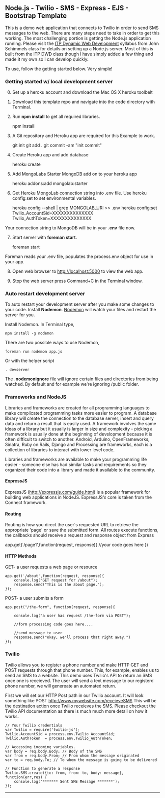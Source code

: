 ## Node.js - Twilio - SMS - Express - EJS - Bootstrap Template

This is a demo web application that connects to Twilio in order to send SMS messages to the web. There are many steps need to take in order to get this working.  The most challenging portion is getting the Node.js application running.  Please visit the <a href="http://itpwebclass.herokuapp.com/">ITP Dynamic Web Development</a> syllabus from John Schimmels class for details on setting up a Node.js server.  Most of this is built from the ITP DWD class though I have simply added a few thing and made it my own so I can develop quickly.  

To use, follow the getting started below.  Very simple!


### Getting started w/ local development server
0) Set up a heroku account and download the Mac OS X heroku toolbelt 

1) Download this template repo and navigate into the code directory with Terminal.

2) Run **npm install** to get all required libraries.

	npm install

3) A Git repository and Heroku app are required for this Example to work. 

	git init
	git add .
	git commit -am "init commit"


4) Create Heroku app and add database

	heroku create

5) Add MongoLabs Starter MongoDB add on to your heroku app

	heroku addons:add mongolab:starter

6) Get Heroku MongoLab connection string into .env file.  Use heroku config:set to set environmental variables.

	heroku config --shell | grep MONGOLAB_URI >> .env
	heroku config:set Twilio_AccountSid=XXXXXXXXXXXXXX Twilio_AuthToken=XXXXXXXXXXXXXX

Your connection string to MongoDB will be in your **.env** file now.

7) Start server with **foreman start**.

	foreman start

Foreman reads your .env file, populates the process.env object for use in your app.

8) Open web browser to <http://localhost:5000> to view the web app.

9) Stop the web server press Command+C in the Terminal window.

### Auto restart development server

To auto restart your development server after you make some changes to your code. Install **Nodemon**. [Nodemon](https://github.com/remy/nodemon) will watch your files and restart the server for you.

Install Nodemon. In Terminal type,

	npm install -g nodemon

There are two possible ways to use Nodemon,

	foreman run nodemon app.js

Or with the helper script

	. devserver

The **.nodemonignore** file will ignore certain files and directories from being watched. By default and for example we're ignoring /public folder.


### Frameworks and NodeJS

Libraries and frameworks are created for all programming languages to make complicated programming tasks more easier to program. A database library will create the connection to the database server, insert and query data and return a result that is easily used. A framework involves the same ideas of a library but it usually is larger in size and complexity - picking a framework is usually done at the beginning of development because it is often difficult to switch to another. Android, Arduino, OpenFrameworks, Sinatra, Ruby on Rails, Django and Processing are frameworks, each is a collection of libraries to interact with lower level code.

Libraries and frameworks are available to make your programming life easier - someone else has had similar tasks and requirements so they organized their code into a library and made it available to the community.

#### ExpressJS

ExpressJS (http://expressjs.com/guide.html) is a popular framework for building web applications in NodeJS. ExpressJS's core is taken from the Connect framework.

#### Routing

Routing is how you direct the user's requested URL to retrieve the appropriate 'page' or save the submitted form. All routes execute functions, the callbacks should receive a request and response object from Express

app.get('/page1',function(request, response){
    //your code goes here
})

#### HTTP Methods

GET- a user requests a web page or resource

	app.get('/about',function(request, response){
	    console.log("GET request for /about");
	    response.send("This is the about page.");
	});

POST- a user submits a form

	app.post("/the-form", function(request, response){
	    
	    console.log("a user has request /the-form via POST");
	    
	    //form processing code goes here....
	    
	    //send message to user
	    response.send("okay, we'll process that right away.")
	});

### Twilio

Twilio allows you to register a phone number and make HTTP GET and POST requests through that phone number.  This, for example, enables us to send an SMS to a website.  This demo uses Twilio's API to return an SMS once one is receieved.  The user will send a text message to our registerd phone number, we will genereate an automated return.

First we will set our HTTP Post path in our Twilio account.  It will look something like POST http://www.mywebsite.com/receieveSMS  This will be the destination action once Twilio receieves the SMS.  Please checkout the Twilio API documentation as there is much much more detail on how it works.

	// Your Twilio credentials 
	var Twilio = require('twilio-js');
	Twilio.AccountSid = process.env.Twilio_AccountSid; 
	Twilio.AuthToken  = process.env.Twilio_AuthToken;

	// Accessing incoming variables.
	var body = req.body.Body; // Body of the SMS
	var from = req.body.From; // From whom the message originated
	var to = req.body.To; // To whom the message is going to be delivered

	// Function to generate a response
	Twilio.SMS.create({to: from, from: to, body: message}, function(err,res) {
		console.log('******* Sent SMS Message *******');
	});	 

-----


